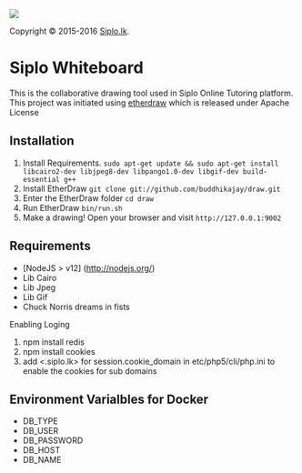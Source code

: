 ![][SiploImage]

Copyright © 2015-2016 [Siplo.lk].

Siplo Whiteboard
================
This is the collaborative drawing tool used in Siplo Online Tutoring platform. This project was initiated using [etherdraw] which is released under Apache License

Installation
------------
  1. Install Requirements. ``sudo apt-get update && sudo apt-get install libcairo2-dev libjpeg8-dev libpango1.0-dev libgif-dev build-essential g++``
  2. Install EtherDraw `` git clone git://github.com/buddhikajay/draw.git ``
  3. Enter the EtherDraw folder `` cd draw ``
  4. Run EtherDraw `` bin/run.sh `` 
  5. Make a drawing!  Open your browser and visit `` http://127.0.0.1:9002 ``

Requirements
------------
 * [NodeJS > v12] (http://nodejs.org/)
 * Lib Cairo
 * Lib Jpeg
 * Lib Gif
 * Chuck Norris dreams in fists


Enabling Loging

1. npm install redis
2. npm install cookies
3. add <.siplo.lk> for session.cookie_domain in etc/php5/cli/php.ini to enable the cookies for sub domains 


[Siplo.lk]: https://siplo.lk
[SiploImage]: https://www.siplo.lk/bundles/siplouser/images/Logo03.png
[etherdraw]: https://github.com/JohnMcLear/draw

Environment Varialbles for Docker
---------------------------------

* DB_TYPE
* DB_USER
* DB_PASSWORD
* DB_HOST
* DB_NAME